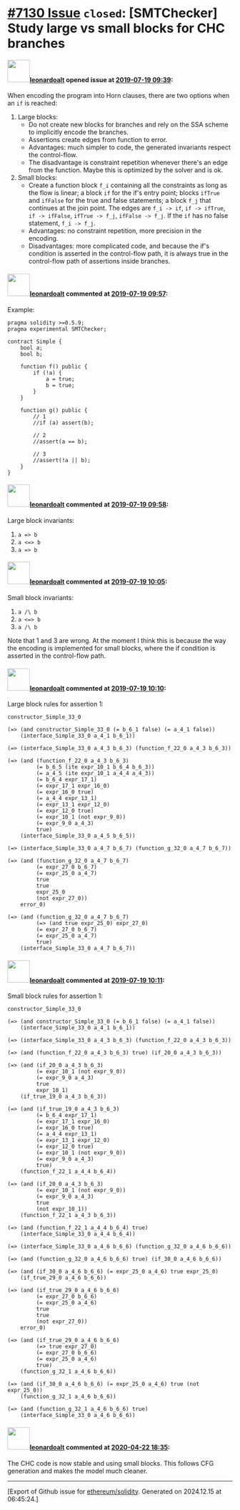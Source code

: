 # [\#7130 Issue](https://github.com/ethereum/solidity/issues/7130) `closed`: [SMTChecker] Study large vs small blocks for CHC branches

#### <img src="https://avatars.githubusercontent.com/u/504195?u=ce2facd14af9fd474ebff49f0d44891f56f7500f&v=4" width="50">[leonardoalt](https://github.com/leonardoalt) opened issue at [2019-07-19 09:39](https://github.com/ethereum/solidity/issues/7130):

When encoding the program into Horn clauses, there are two options when an `if` is reached:
1. Large blocks:
    - Do not create new blocks for branches and rely on the SSA scheme to implicitly encode the branches.
    - Assertions create edges from function to error.
    - Advantages: much simpler to code, the generated invariants respect the control-flow.
    - The disadvantage is constraint repetition whenever there's an edge from the function. Maybe this is optimized by the solver and is ok.
2. Small blocks:
    - Create a function block `f_i` containing all the constraints as long as the flow is linear; a block `if` for the if's entry point; blocks `ifTrue` and `ifFalse` for the true and false statements; a block `f_j` that continues at the join point. The edges are `f_i -> if`, `if -> ifTrue`, `if -> ifFalse`, `ifTrue -> f_j`, `ifFalse -> f_j`. If the `if` has no false statement, `f_i -> f_j`.
    - Advantages: no constraint repetition, more precision in the encoding.
    - Disadvantages: more complicated code, and because the if's condition is asserted in the control-flow path, it is always true in the control-flow path of assertions inside branches.

#### <img src="https://avatars.githubusercontent.com/u/504195?u=ce2facd14af9fd474ebff49f0d44891f56f7500f&v=4" width="50">[leonardoalt](https://github.com/leonardoalt) commented at [2019-07-19 09:57](https://github.com/ethereum/solidity/issues/7130#issuecomment-513170915):

Example:
```
pragma solidity >=0.5.9;
pragma experimental SMTChecker;

contract Simple {
	bool a;
	bool b;
    
    function f() public {
		if (!a) {
			a = true;
			b = true;
		}
    }

	function g() public {
		// 1
		//if (a) assert(b);

		// 2
		//assert(a == b);

		// 3
		//assert(!a || b);
	}
}
```

#### <img src="https://avatars.githubusercontent.com/u/504195?u=ce2facd14af9fd474ebff49f0d44891f56f7500f&v=4" width="50">[leonardoalt](https://github.com/leonardoalt) commented at [2019-07-19 09:58](https://github.com/ethereum/solidity/issues/7130#issuecomment-513171335):

Large block invariants:
1. `a => b`
2. `a <=> b`
3. `a => b`

#### <img src="https://avatars.githubusercontent.com/u/504195?u=ce2facd14af9fd474ebff49f0d44891f56f7500f&v=4" width="50">[leonardoalt](https://github.com/leonardoalt) commented at [2019-07-19 10:05](https://github.com/ethereum/solidity/issues/7130#issuecomment-513173346):

Small block invariants:
1. `a /\ b`
2. `a <=> b`
3. `a /\ b`

Note that 1 and 3 are wrong.
At the moment I think this is because the way the encoding is implemented for small blocks, where the if condition is asserted in the control-flow path.

#### <img src="https://avatars.githubusercontent.com/u/504195?u=ce2facd14af9fd474ebff49f0d44891f56f7500f&v=4" width="50">[leonardoalt](https://github.com/leonardoalt) commented at [2019-07-19 10:10](https://github.com/ethereum/solidity/issues/7130#issuecomment-513174685):

Large block rules for assertion 1:
```
constructor_Simple_33_0

(=> (and constructor_Simple_33_0 (= b_6_1 false) (= a_4_1 false))
    (interface_Simple_33_0 a_4_1 b_6_1))

(=> (interface_Simple_33_0 a_4_3 b_6_3) (function_f_22_0 a_4_3 b_6_3))

(=> (and (function_f_22_0 a_4_3 b_6_3)
         (= b_6_5 (ite expr_10_1 b_6_4 b_6_3))
         (= a_4_5 (ite expr_10_1 a_4_4 a_4_3))
         (= b_6_4 expr_17_1)
         (= expr_17_1 expr_16_0)
         (= expr_16_0 true)
         (= a_4_4 expr_13_1)
         (= expr_13_1 expr_12_0)
         (= expr_12_0 true)
         (= expr_10_1 (not expr_9_0))
         (= expr_9_0 a_4_3)
         true)
    (interface_Simple_33_0 a_4_5 b_6_5))

(=> (interface_Simple_33_0 a_4_7 b_6_7) (function_g_32_0 a_4_7 b_6_7))

(=> (and (function_g_32_0 a_4_7 b_6_7)
         (= expr_27_0 b_6_7)
         (= expr_25_0 a_4_7)
         true
         true
         expr_25_0
         (not expr_27_0))
    error_0)

(=> (and (function_g_32_0 a_4_7 b_6_7)
         (=> (and true expr_25_0) expr_27_0)
         (= expr_27_0 b_6_7)
         (= expr_25_0 a_4_7)
         true)
    (interface_Simple_33_0 a_4_7 b_6_7))
```

#### <img src="https://avatars.githubusercontent.com/u/504195?u=ce2facd14af9fd474ebff49f0d44891f56f7500f&v=4" width="50">[leonardoalt](https://github.com/leonardoalt) commented at [2019-07-19 10:11](https://github.com/ethereum/solidity/issues/7130#issuecomment-513175200):

Small block rules for assertion 1:
```
constructor_Simple_33_0

(=> (and constructor_Simple_33_0 (= b_6_1 false) (= a_4_1 false))
    (interface_Simple_33_0 a_4_1 b_6_1))

(=> (interface_Simple_33_0 a_4_3 b_6_3) (function_f_22_0 a_4_3 b_6_3))

(=> (and (function_f_22_0 a_4_3 b_6_3) true) (if_20_0 a_4_3 b_6_3))

(=> (and (if_20_0 a_4_3 b_6_3)
         (= expr_10_1 (not expr_9_0))
         (= expr_9_0 a_4_3)
         true
         expr_10_1)
    (if_true_19_0 a_4_3 b_6_3))

(=> (and (if_true_19_0 a_4_3 b_6_3)
         (= b_6_4 expr_17_1)
         (= expr_17_1 expr_16_0)
         (= expr_16_0 true)
         (= a_4_4 expr_13_1)
         (= expr_13_1 expr_12_0)
         (= expr_12_0 true)
         (= expr_10_1 (not expr_9_0))
         (= expr_9_0 a_4_3)
         true)
    (function_f_22_1 a_4_4 b_6_4))

(=> (and (if_20_0 a_4_3 b_6_3)
         (= expr_10_1 (not expr_9_0))
         (= expr_9_0 a_4_3)
         true
         (not expr_10_1))
    (function_f_22_1 a_4_3 b_6_3))

(=> (and (function_f_22_1 a_4_4 b_6_4) true)
    (interface_Simple_33_0 a_4_4 b_6_4))

(=> (interface_Simple_33_0 a_4_6 b_6_6) (function_g_32_0 a_4_6 b_6_6))

(=> (and (function_g_32_0 a_4_6 b_6_6) true) (if_30_0 a_4_6 b_6_6))

(=> (and (if_30_0 a_4_6 b_6_6) (= expr_25_0 a_4_6) true expr_25_0)
    (if_true_29_0 a_4_6 b_6_6))

(=> (and (if_true_29_0 a_4_6 b_6_6)
         (= expr_27_0 b_6_6)
         (= expr_25_0 a_4_6)
         true
         true
         (not expr_27_0))
    error_0)

(=> (and (if_true_29_0 a_4_6 b_6_6)
         (=> true expr_27_0)
         (= expr_27_0 b_6_6)
         (= expr_25_0 a_4_6)
         true)
    (function_g_32_1 a_4_6 b_6_6))

(=> (and (if_30_0 a_4_6 b_6_6) (= expr_25_0 a_4_6) true (not expr_25_0))
    (function_g_32_1 a_4_6 b_6_6))

(=> (and (function_g_32_1 a_4_6 b_6_6) true)
    (interface_Simple_33_0 a_4_6 b_6_6))
```

#### <img src="https://avatars.githubusercontent.com/u/504195?u=ce2facd14af9fd474ebff49f0d44891f56f7500f&v=4" width="50">[leonardoalt](https://github.com/leonardoalt) commented at [2020-04-22 18:35](https://github.com/ethereum/solidity/issues/7130#issuecomment-617956069):

The CHC code is now stable and using small blocks. This follows CFG generation and makes the model much cleaner.


-------------------------------------------------------------------------------



[Export of Github issue for [ethereum/solidity](https://github.com/ethereum/solidity). Generated on 2024.12.15 at 06:45:24.]

